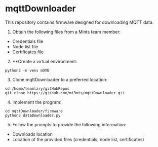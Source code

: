 # mqttDownloader
This repository contains firmware designed for downloading MQTT data.
   
1. Obtain the following files from a Mints team member:
- Credentials file
- Node list file
- Certificates file

2. **Create a virtual environment:
```
python3 -m venv mDVE
```


3. Clone mqttDownloader to a preferred location:
```
cd /home/teamlary/gitHubRepos
git clone https://github.com/mi3nts/mqttDownloader.git
```

4. Implement the program:
```
cd mqttDownloader/firmware
python3 dataDownloader.py
```

5. Follow the prompts to provide the following information:
- Downloads location
- Location of the provided files (credentials, node list, certificates)

